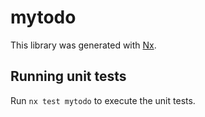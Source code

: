 # mytodo

This library was generated with [Nx](https://nx.dev).

## Running unit tests

Run `nx test mytodo` to execute the unit tests.
